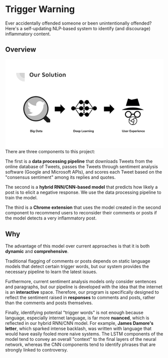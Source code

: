 # Trigger Warning #
Ever accidentally offended someone or been unintentionally offended? Here's a self-updating NLP-based system to identify (and discourage) inflammatory content.

## Overview ##
![alt text](https://github.com/philhchen/trigger-warning/blob/master/imgs/Trigger%20Warning.png)
There are three components to this project:

The first is a **data processing pipeline** that downloads Tweets from the online database of Tweets, 
passes the Tweets through sentiment analysis software (Google and Microsoft APIs), 
and scores each Tweet based on the "consensus sentiment" among its replies and quotes.

The second is a **hybrid RNN/CNN-based model** that predicts how likely a post is to elicit a negative response. 
We use the data processing pipeline to train the model.

The third is a **Chrome extension** that uses the model created in the second component to recommend users to reconsider 
their comments or posts if the model detects a very inflammatory post.

## Why ##
The advantage of this model over current approaches is that it is both **dynamic** and **comprehensive**. 

Traditional flagging of comments or posts depends on static language models that detect certain trigger words, 
but our system provides the necessary pipeline to learn the latest issues.

Furthermore, current sentiment analysis models only consider sentences and paragraphs, 
but our pipeline is developed with the idea that the internet is an **interactive** space. 
Therefore, our program is specifically designed to reflect the sentiment raised in **responses** to comments and posts,
rather than the comments and posts themselves.

Finally, identifying potential "trigger words" is not enough because language, especially internet language, is far more **nuanced**,
which is reflected in our hybrid RNN/CNN model.
For example, **James Damore's letter**, which sparked intense backlash, was written with language that would have easily fooled 
more naive systems. The LSTM components of the model tend to convey an overall "context" to the final layers of the neural network,
whereas the CNN components tend to identify phrases that are strongly linked to controversy.

